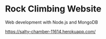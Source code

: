 # Rock Climbing Website
Web development with Node.js and MongoDB

https://salty-chamber-11614.herokuapp.com/
